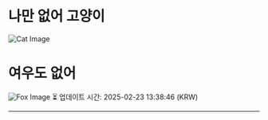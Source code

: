 
# 나만 없어 고양이

![Cat Image](https://cdn2.thecatapi.com/images/sWvKIFxBM.jpg)

# 여우도 없어
![Fox Image](https://randomfox.ca/images/111.jpg)
⏳ 업데이트 시간: 2025-02-23 13:38:46 (KRW)

---
